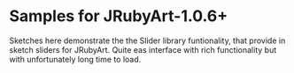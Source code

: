 # Samples for JRubyArt-1.0.6+
Sketches here demonstrate the the Slider library funtionality, that provide in sketch sliders for JRubyArt. Quite eas interface with rich functionality but with unfortunately long time to load.
